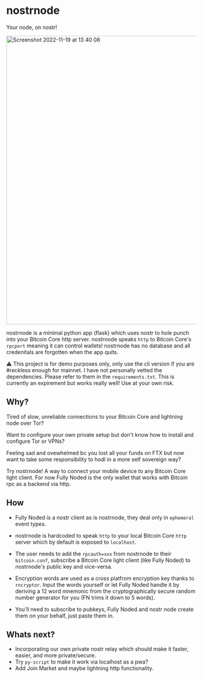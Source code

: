 # nostrnode
Your node, on nostr!

<img width="764" alt="Screenshot 2022-11-19 at 13 40 08" src="https://user-images.githubusercontent.com/30832395/202874073-0a50602d-f6cb-4738-b277-ca480205c0b9.png">

nostrnode is a minimal python app (flask) which uses nostr to hole punch into your Bitcoin 
Core http server. nostrnode speaks `http` to Bitcoin Core's `rpcport` meaning it can control 
wallets! nostrnode has no database and all credenitals are forgotten when the app quits.


⚠️ This project is for demo purposes only, only use the cli version if you are #reckless 
enough for mainnet. I have not personally vetted the dependencies. Please refer to them 
in the `requirements.txt`. This is currently an expirement but works really well! Use at 
your own risk.


## Why?

Tired of slow, unreliable connections to your Bitcoin Core and lightning node over Tor?

Want to configure your own private setup but don't know how to install and configure Tor 
or VPNs?

Feeling sad and ovewhelmed bc you lost all your funds on FTX but now want to take some
responsibility to hodl in a more self sovereign way?

Try nostrnode! A way to connect your mobile device to any Bitcoin Core light client. 
For now Fully Noded is the only wallet that works with Bitcoin rpc as a backend via http.

## How 

- Fully Noded is a nostr client as is nostrnode, they deal only in `ephemeral` event types.

- nostrnode is hardcoded to speak `http` to your local Bitcoin Core `http` server which by 
  default is exposed to `localhost`.
  
- The user needs to add the `rpcauth=xxx` from nostrnode to their `bitcoin.conf`, subscribe 
  a Bitcoin Core light client (like Fully Noded) to nostrnode's public key and vice-versa.
  
-  Encryption words are used as a cross platfrom encryption key thanks to `rncryptor`. Input 
   the words yourself or let Fully Noded handle it by deriving a 12 word mnemonic from the 
   cryptographically secure random number generator for you (FN trims it down to 5 words).
  
- You'll need to subscribe to pubkeys, Fully Noded and nostr node create them on your behalf, 
  just paste them in.

## Whats next?

- Incorporating our own private nostr relay which should make it faster, easier, and more private/secure.
- Try `py-script` to make it work via localhost as a pwa?
- Add Join Market and maybe lightning http functionality.
  

